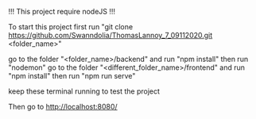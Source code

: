 !!! This project require nodeJS !!!

To start this project first run "git clone https://github.com/Swanndolia/ThomasLannoy_7_09112020.git <folder\_name>"

go to the folder "<folder\_name>/backend" and run "npm install"  then run "nodemon"
go to the folder "<different\_folder\_name>/frontend" and run "npm install" then run "npm run serve"

keep these terminal running to test the project

Then go to [http://localhost:8080/](http://localhost:4200/)
